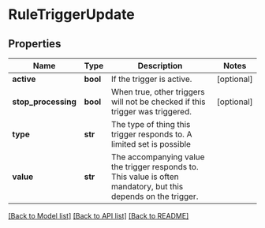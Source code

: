 # RuleTriggerUpdate

## Properties
Name | Type | Description | Notes
------------ | ------------- | ------------- | -------------
**active** | **bool** | If the trigger is active. | [optional] 
**stop_processing** | **bool** | When true, other triggers will not be checked if this trigger was triggered. | [optional] 
**type** | **str** | The type of thing this trigger responds to. A limited set is possible | 
**value** | **str** | The accompanying value the trigger responds to. This value is often mandatory, but this depends on the trigger. | 

[[Back to Model list]](../README.md#documentation-for-models) [[Back to API list]](../README.md#documentation-for-api-endpoints) [[Back to README]](../README.md)


